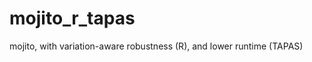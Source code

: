 mojito_r_tapas
==============

mojito, with variation-aware robustness (R), and lower runtime (TAPAS) 
